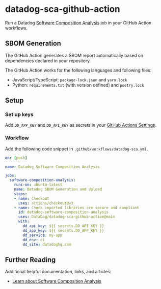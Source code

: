 # datadog-sca-github-action

Run a Datadog [Software Composition Analysis][1] job in your GitHub Action workflows.

## SBOM Generation

The GitHub Action generates a SBOM report automatically based on dependencies declared in your repository.

The GitHub Action works for the following languages and following files:

 - JavaScript/TypeScript: `package-lock.json` and `yarn.lock`
 - Python: `requirements.txt` (with version defined) and `poetry.lock`

## Setup

### Set up keys

Add `DD_APP_KEY` and `DD_API_KEY` as secrets in your [GitHub Actions Settings][2].

### Workflow

Add the following code snippet in `.github/workflows/datadog-sca.yml`.

```yaml
on: [push]

name: Datadog Software Composition Analysis

jobs:
  software-composition-analysis:
    runs-on: ubuntu-latest
    name: Datadog SBOM Generation and Upload
    steps:
    - name: Checkout
      uses: actions/checkout@v3
    - name: Check imported libraries are secure and compliant
      id: datadog-software-composition-analysis
      uses: DataDog/datadog-sca-github-action@main
      with:
        dd_api_key: ${{ secrets.DD_API_KEY }}
        dd_app_key: ${{ secrets.DD_APP_KEY }}
        dd_service: my-app
        dd_env: ci
        dd_site: datadoghq.com
```

## Further Reading

Additional helpful documentation, links, and articles:

- [Learn about Software Composition Analysis][1]

[1]: https://docs.datadoghq.com/code_analysis/software_composition_analysis
[2]: https://docs.github.com/en/actions/security-guides/using-secrets-in-github-actions#creating-secrets-for-a-repository
